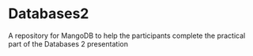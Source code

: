 # Databases2
A repository for MangoDB to help the participants complete the practical part of the Databases 2 presentation
